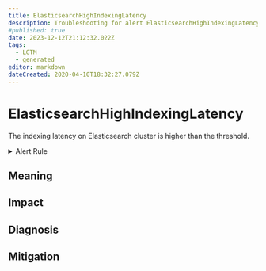 ```yaml
---
title: ElasticsearchHighIndexingLatency
description: Troubleshooting for alert ElasticsearchHighIndexingLatency
#published: true
date: 2023-12-12T21:12:32.022Z
tags: 
  - LGTM
  - generated
editor: markdown
dateCreated: 2020-04-10T18:32:27.079Z
---
```


# ElasticsearchHighIndexingLatency

The indexing latency on Elasticsearch cluster is higher than the threshold.

<details>
  <summary>Alert Rule</summary>

{{% rule "elasticsearch/prometheus-community-elasticsearch-exporter.yml" "ElasticsearchHighIndexingLatency" %}}

{{% comment %}}

```yaml
alert: ElasticsearchHighIndexingLatency
expr: elasticsearch_indices_indexing_index_time_seconds_total / elasticsearch_indices_indexing_index_total > 0.0005
for: 10m
labels:
    severity: warning
annotations:
    summary: Elasticsearch High Indexing Latency (instance {{ $labels.instance }})
    description: |-
        The indexing latency on Elasticsearch cluster is higher than the threshold.
          VALUE = {{ $value }}
          LABELS = {{ $labels }}
    runbook: https://github.com/srerun/prometheus-alerts/blob/main/content/runbooks/prometheus-community-elasticsearch-exporter/ElasticsearchHighIndexingLatency.md

```

{{% /comment %}}

</details>


## Meaning
[//]: # "Short paragraph that explains what the alert means"


## Impact
[//]: # "What could / will happen if the alert is not addressed"



## Diagnosis
[//]: # "Steps to take to identify the cause of the problem"



## Mitigation
[//]: # "The steps necessary to resolve the alert"
